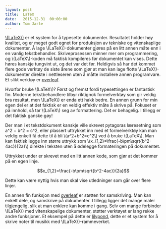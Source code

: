 ```yaml
---
layout: post
title:  LaTeX
date:   2015-12-31  00:00:00
author: Tom Jarle
---
```

[\\(LaTeX\\)](https://www.latex-project.org/) er et system for å typesette dokumenter. Resultatet holder høy kvalitet, og er meget godt egnet for produksjon av tekniske og vitenskaplige dokumenter. Å lage \\(LaTeX\\)-dokumenter gjøres på en litt annen måte enn i en vanlig tekstbehandler. Skriveprosessen minner mer om programmering, og \\(LaTeX\\)-koden må faktisk kompileres før dokumentet kan vises. Dette høres kanskje tungvint ut, og det var det før. Heldigvis så har det kommet flere gode verktøy de siste årene som gjør at man kan lage flotte \\(LaTeX\\)-dokumenter direkte i nettleseren uten å måtte installere annen programvare. Et slikt verktøy er [overleaf](https://www.overleaf.com).

Hvorfor bruke \\(LaTeX\\)? Først og fremst fordi typesettingen er fantastisk fin. Moderne tekstbehandlere tilbyr riktignok formelverktøy som gir veldig bra resultat, men \\(LaTeX\\) er enda ett hakk bedre. En annen grunn for min egen del er at det faktisk er en veldig effektiv måte å skrive på. Fokuset er på innhold, så tar \\(LaTeX\\) seg av formattering. Det er behagelig. I tillegg er det faktisk ganske gøy!

Der man i et tekstdokument kanskje ville skrevet pytagoras læresetning som a^2 + b^2 = c^2, eller plassert uttrykket inn med et formelverktøy kan man veldig enkelt få dette til å bli \\(a^2+b^2=c^2\\) ved å bruke \\(LaTeX\\). Man kan faktisk legge inn større uttrykk som \\(x_{1,2}=\frac{-b\pm\sqrt{b^2-4ac}}{2a}\\) direkte i teksten uten å ødelegge formateringen på dokumentet.

Uttrykket under er skrevet med en litt annen kode, som gjør at det kommer på en egen linje.

$$x_{1,2}=\frac{-b\pm\sqrt{b^2-4ac}}{2a}$$

Dette kan være nyttig hvis man skal vise utledninger som går over flere linjer.

En annen fin funksjon med [overleaf](https://www.overleaf.com) er støtten for samskriving. Man kan enkelt dele, og samskrive på dokumenter. I tillegg ligger det mange maler tilgjengelig, slik at man enklere kan komme i gang. Selv om mange forbinder \\(LaTeX\\) med vitenskapelige dokumenter, støtter verktøyet er lang rekke andre funksjoner. Et eksempel på dette er [lilypond](http://www.lilypond.org/text-input.html), dette er et system for å skrive noter til musikk med \\(LaTeX\\)-rammeverket.